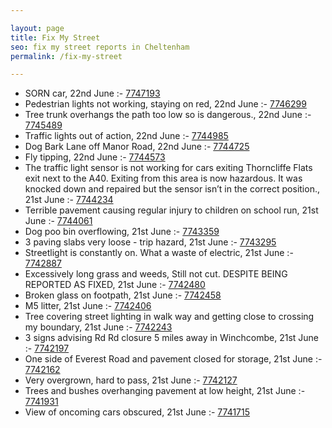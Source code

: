 ```yaml
---

layout: page
title: Fix My Street
seo: fix my street reports in Cheltenham
permalink: /fix-my-street

---
```


<!-- fix_marker starts -->

- SORN car, 22nd June :- [7747193](https://www.fixmystreet.com/report/7747193)
- Pedestrian lights not working, staying on red, 22nd June :- [7746299](https://www.fixmystreet.com/report/7746299)
- Tree trunk overhangs the path too low so is dangerous., 22nd June :- [7745489](https://www.fixmystreet.com/report/7745489)
- Traffic lights out of action, 22nd June :- [7744985](https://www.fixmystreet.com/report/7744985)
- Dog Bark Lane off Manor Road, 22nd June :- [7744725](https://www.fixmystreet.com/report/7744725)
- Fly tipping, 22nd June :- [7744573](https://www.fixmystreet.com/report/7744573)
- The traffic light sensor is not working for cars exiting Thorncliffe Flats exit next to the A40. Exiting from this area is now hazardous. It was knocked down and repaired but the sensor isn’t in the correct position., 21st June :- [7744234](https://www.fixmystreet.com/report/7744234)
- Terrible pavement causing regular injury to children on school run, 21st June :- [7744061](https://www.fixmystreet.com/report/7744061)
- Dog poo bin overflowing, 21st June :- [7743359](https://www.fixmystreet.com/report/7743359)
- 3 paving slabs very loose - trip hazard, 21st June :- [7743295](https://www.fixmystreet.com/report/7743295)
- Streetlight is constantly on. What a waste of electric, 21st June :- [7742887](https://www.fixmystreet.com/report/7742887)
- Excessively long grass and weeds, Still not cut. DESPITE BEING REPORTED AS FIXED, 21st June :- [7742480](https://www.fixmystreet.com/report/7742480)
- Broken glass on footpath, 21st June :- [7742458](https://www.fixmystreet.com/report/7742458)
- M5 litter, 21st June :- [7742406](https://www.fixmystreet.com/report/7742406)
- Tree covering street lighting in walk way and getting close to crossing my boundary, 21st June :- [7742243](https://www.fixmystreet.com/report/7742243)
- 3 signs advising Rd Rd closure 5 miles away in Winchcombe, 21st June :- [7742197](https://www.fixmystreet.com/report/7742197)
- One side of Everest Road and pavement closed for storage, 21st June :- [7742162](https://www.fixmystreet.com/report/7742162)
- Very overgrown, hard to pass, 21st June :- [7742127](https://www.fixmystreet.com/report/7742127)
- Trees and bushes overhanging pavement at low height, 21st June :- [7741931](https://www.fixmystreet.com/report/7741931)
- View of oncoming cars obscured, 21st June :- [7741715](https://www.fixmystreet.com/report/7741715)

<!-- fix_marker ends -->